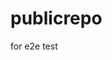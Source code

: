 # publicrepo
for e2e test





























































































































































































































































































































































































































































































































































































































































































































































































































































































































































































































































































































































































































































































































































































































































































































































































































































































































































































































































































































































































































































































































































































































































































































































































































































